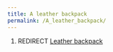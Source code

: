 ```yaml
---
title: A leather backpack
permalink: /A_leather_backpack/
---
```


1.  REDIRECT [Leather backpack](Leather_backpack "wikilink")